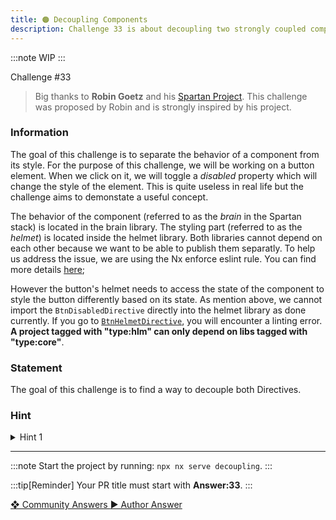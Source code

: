 ```yaml
---
title: 🟠 Decoupling Components
description: Challenge 33 is about decoupling two strongly coupled components using Injection Token
---
```


:::note
WIP
:::

<div class="chip">Challenge #33</div>

> Big thanks to **Robin Goetz** and his [Spartan Project](https://github.com/goetzrobin/spartan).
> This challenge was proposed by Robin and is strongly inspired by his project.

### Information

The goal of this challenge is to separate the behavior of a component from its style. For the purpose of this challenge, we will be working on a button element. When we click on it, we will toggle a _disabled_ property which will change the style of the element. This is quite useless in real life but the challenge aims to demonstate a useful concept.

The behavior of the component (referred to as the _brain_ in the Spartan stack) is located in the brain library. The styling part (referred to as the _helmet_) is located inside the helmet library. Both libraries cannot depend on each other because we want to be able to publish them separatly. To help us address the issue, we are using the Nx enforce eslint rule. You can find more details [here](https://nx.dev/core-features/enforce-module-boundaries);

However the button's helmet needs to access the state of the component to style the button differently based on its state. As mention above, we cannot import the `BtnDisabledDirective` directly into the helmet library as done currently. If you go to [`BtnHelmetDirective`](../../libs/decoupling/helmet/src/lib/btn-style.directive.ts), you will encounter a linting error. **A project tagged with "type:hlm" can only depend on libs tagged with "type:core"**.

### Statement

The goal of this challenge is to find a way to decouple both Directives.

### Hint

<details>
  <summary>Hint 1</summary>
  Carefully read the title of the challenge 😇
</details>

---

:::note
Start the project by running: `npx nx serve decoupling`.
:::

:::tip[Reminder]
Your PR title must start with <b>Answer:33</b>.
:::

<div class="article-footer">
  <a
    href="https://github.com/tomalaforge/angular-challenges/pulls?q=label%3A33+label%3Aanswer"
    alt="Decoupling Components community solutions">
    ❖ Community Answers
  </a>
  <a
    href='https://github.com/tomalaforge/angular-challenges/pulls?q=label%3A33+label%3A'
    alt="Decoupling Components solution author">
    ▶︎ Author Answer
  </a>
  </div>
